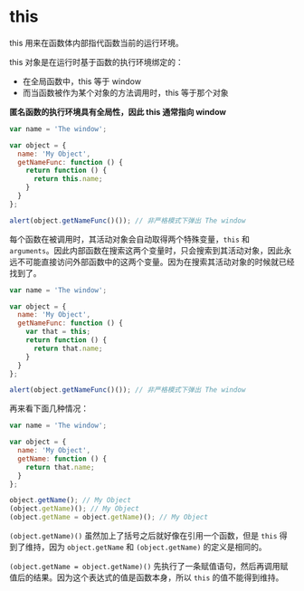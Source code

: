 # this

this 用来在函数体内部指代函数当前的运行环境。

this 对象是在运行时基于函数的执行环境绑定的：

* 在全局函数中，this 等于 window
* 而当函数被作为某个对象的方法调用时，this 等于那个对象

**匿名函数的执行环境具有全局性，因此 this 通常指向 window**

```js
var name = 'The window';

var object = {
  name: 'My Object',
  getNameFunc: function () {
    return function () {
      return this.name;
    }
  }
};

alert(object.getNameFunc()()); // 非严格模式下弹出 The window
```

每个函数在被调用时，其活动对象会自动取得两个特殊变量，`this` 和 `arguments`。因此内部函数在搜索这两个变量时，只会搜索到其活动对象，因此永远不可能直接访问外部函数中的这两个变量。因为在搜索其活动对象的时候就已经找到了。

```js
var name = 'The window';

var object = {
  name: 'My Object',
  getNameFunc: function () {
    var that = this;
    return function () {
      return that.name;
    }
  }
};

alert(object.getNameFunc()()); // 非严格模式下弹出 The window
```

再来看下面几种情况：

```js
var name = 'The window';

var object = {
  name: 'My Object',
  getName: function () {
    return that.name;
  }
};

object.getName(); // My Object
(object.getName)(); // My Object
(object.getName = object.getName)(); // My Object
```

`(object.getName)()` 虽然加上了括号之后就好像在引用一个函数，但是 `this` 得到了维持，因为 `object.getName` 和 `(object.getName)` 的定义是相同的。

`(object.getName = object.getName)()` 先执行了一条赋值语句，然后再调用赋值后的结果。因为这个表达式的值是函数本身，所以 `this` 的值不能得到维持。

